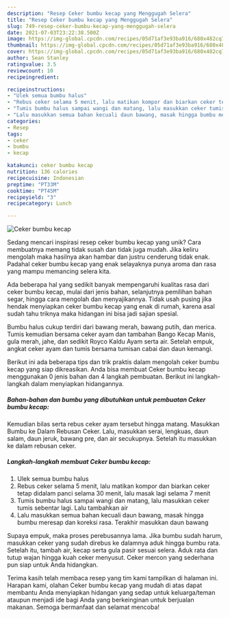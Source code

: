 ```yaml
---
description: "Resep Ceker bumbu kecap yang Menggugah Selera"
title: "Resep Ceker bumbu kecap yang Menggugah Selera"
slug: 749-resep-ceker-bumbu-kecap-yang-menggugah-selera
date: 2021-07-03T23:22:38.500Z
image: https://img-global.cpcdn.com/recipes/05d71af3e93ba916/680x482cq70/ceker-bumbu-kecap-foto-resep-utama.jpg
thumbnail: https://img-global.cpcdn.com/recipes/05d71af3e93ba916/680x482cq70/ceker-bumbu-kecap-foto-resep-utama.jpg
cover: https://img-global.cpcdn.com/recipes/05d71af3e93ba916/680x482cq70/ceker-bumbu-kecap-foto-resep-utama.jpg
author: Sean Stanley
ratingvalue: 3.5
reviewcount: 10
recipeingredient:

recipeinstructions:
- "Ulek semua bumbu halus"
- "Rebus ceker selama 5 menit, lalu matikan kompor dan biarkan ceker tetap didalam panci selama 30 menit, lalu masak lagi selama 7 menit"
- "Tumis bumbu halus sampai wangi dan matang, lalu masukkan ceker tumis sebentar lagi. Lalu tambahkan air"
- "Lalu masukkan semua bahan kecuali daun bawang, masak hingga bumbu meresap dan koreksi rasa. Terakhir masukkan daun bawang"
categories:
- Resep
tags:
- ceker
- bumbu
- kecap

katakunci: ceker bumbu kecap 
nutrition: 136 calories
recipecuisine: Indonesian
preptime: "PT33M"
cooktime: "PT45M"
recipeyield: "3"
recipecategory: Lunch

---
```



![Ceker bumbu kecap](https://img-global.cpcdn.com/recipes/05d71af3e93ba916/680x482cq70/ceker-bumbu-kecap-foto-resep-utama.jpg)

Sedang mencari inspirasi resep ceker bumbu kecap yang unik? Cara membuatnya memang tidak susah dan tidak juga mudah. Jika keliru mengolah maka hasilnya akan hambar dan justru cenderung tidak enak. Padahal ceker bumbu kecap yang enak selayaknya punya aroma dan rasa yang mampu memancing selera kita.

Ada beberapa hal yang sedikit banyak mempengaruhi kualitas rasa dari ceker bumbu kecap, mulai dari jenis bahan, selanjutnya pemilihan bahan segar, hingga cara mengolah dan menyajikannya. Tidak usah pusing jika hendak menyiapkan ceker bumbu kecap yang enak di rumah, karena asal sudah tahu triknya maka hidangan ini bisa jadi sajian spesial.

Bumbu halus cukup terdiri dari bawang merah, bawang putih, dan merica. Tumis kemudian bersama ceker ayam dan tambahan Bango Kecap Manis, gula merah, jahe, dan sedikit Royco Kaldu Ayam serta air. Setelah empuk, angkat ceker ayam dan tumis bersama tumisan cabai dan daun kemangi.


Berikut ini ada beberapa tips dan trik praktis dalam mengolah ceker bumbu kecap yang siap dikreasikan. Anda bisa membuat Ceker bumbu kecap menggunakan 0 jenis bahan dan 4 langkah pembuatan. Berikut ini langkah-langkah dalam menyiapkan hidangannya.

<!--inarticleads1-->

##### Bahan-bahan dan bumbu yang dibutuhkan untuk pembuatan Ceker bumbu kecap:



Kemudian bilas serta rebus ceker ayam tersebut hingga matang. Masukkan Bumbu ke Dalam Rebusan Ceker. Lalu, masukkan serai, lengkuas, daun salam, daun jeruk, bawang pre, dan air secukupnya. Setelah itu masukkan ke dalam rebusan ceker. 

<!--inarticleads2-->

##### Langkah-langkah membuat Ceker bumbu kecap:

1. Ulek semua bumbu halus
1. Rebus ceker selama 5 menit, lalu matikan kompor dan biarkan ceker tetap didalam panci selama 30 menit, lalu masak lagi selama 7 menit
1. Tumis bumbu halus sampai wangi dan matang, lalu masukkan ceker tumis sebentar lagi. Lalu tambahkan air
1. Lalu masukkan semua bahan kecuali daun bawang, masak hingga bumbu meresap dan koreksi rasa. Terakhir masukkan daun bawang


Supaya empuk, maka proses perebusannya lama. Jika bumbu sudah harum, masukkan ceker yang sudah direbus ke dalamnya aduk hingga bumbu rata. Setelah itu, tambah air, kecap serta gula pasir sesuai selera. Aduk rata dan tutup wajan hingga kuah ceker menyusut. Ceker mercon yang sederhana pun siap untuk Anda hidangkan. 

Terima kasih telah membaca resep yang tim kami tampilkan di halaman ini. Harapan kami, olahan Ceker bumbu kecap yang mudah di atas dapat membantu Anda menyiapkan hidangan yang sedap untuk keluarga/teman ataupun menjadi ide bagi Anda yang berkeinginan untuk berjualan makanan. Semoga bermanfaat dan selamat mencoba!
